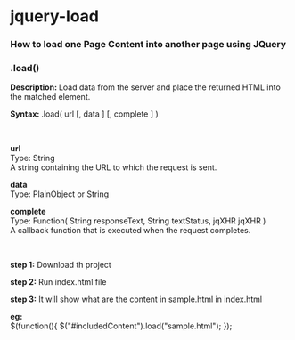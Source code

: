 # jquery-load
<h3>How to load one Page Content into another page using JQuery</h3>

<h3>.load()</h3>

<p><strong>Description: </strong>Load data from the server and place the returned HTML into the matched element.</p>
<p><strong>Syntax: </strong>.load( url [, data ] [, complete ] )</p>
<br>
<p><b>url</b>
<br>
<span>Type: </span>String
<br>
A string containing the URL to which the request is sent.
<br>
<p><b>data</b>
<br>
<span>Type: </span>PlainObject or String
<br>
<p><b>complete</b>
<br>
<span>Type: </span>Function( String responseText, String textStatus, jqXHR jqXHR )
<br>
A callback function that is executed when the request completes.
<br>
</p>
<br>

<p><strong>step 1:</strong> Download th project</p>
<p><strong>step 2:</strong> Run index.html file</p>
<p><strong>step 3:</strong> It will show what are the content in sample.html in index.html</p>
<p><strong>eg:</strong>
<br>
$(function(){
      $("#includedContent").load("sample.html"); 
    });
    <br>
</p>

